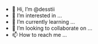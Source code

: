 - 👋 Hi, I’m @desstii
- 👀 I’m interested in ...
- 🌱 I’m currently learning ...
- 💞️ I’m looking to collaborate on ...
- 📫 How to reach me ...

<!---
desstii/desstii is a ✨ special ✨ repository because its `README.md` (this file) appears on your GitHub profile.
You can click the Preview link to take a look at your changes.
--->

